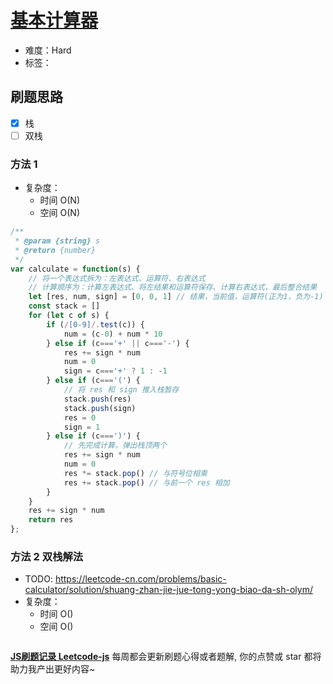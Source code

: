 # [基本计算器](https://leetcode-cn.com/problems/basic-calculator/)

- 难度：Hard
- 标签：

## 刷题思路

- [x] 栈
- [ ] 双栈

### 方法 1

- 复杂度：
    - 时间 O(N)
    - 空间 O(N)

``` js
/**
 * @param {string} s
 * @return {number}
 */
var calculate = function(s) {
    // 将一个表达式拆为：左表达式、运算符、右表达式
    // 计算顺序为：计算左表达式、将左结果和运算符保存、计算右表达式，最后整合结果
    let [res, num, sign] = [0, 0, 1] // 结果，当前值，运算符(正为1，负为-1)
    const stack = []
    for (let c of s) {
        if (/[0-9]/.test(c)) {
            num = (c-0) + num * 10
        } else if (c==='+' || c==='-') {
            res += sign * num
            num = 0
            sign = c==='+' ? 1 : -1
        } else if (c==='(') {
            // 将 res 和 sign 推入栈暂存
            stack.push(res)
            stack.push(sign)
            res = 0
            sign = 1
        } else if (c===')') {
            // 先完成计算，弹出栈顶两个
            res += sign * num
            num = 0
            res *= stack.pop() // 与符号位相乘
            res += stack.pop() // 与前一个 res 相加
        }
    }
    res += sign * num
    return res
};
```

### 方法 2 双栈解法

- TODO: <https://leetcode-cn.com/problems/basic-calculator/solution/shuang-zhan-jie-jue-tong-yong-biao-da-sh-olym/>
- 复杂度：
    - 时间 O()
    - 空间 O()

``` js

```

**[JS刷题记录 Leetcode-js](https://github.com/Nodreame/leetcode-js)** 每周都会更新刷题心得或者题解, 你的点赞或 star 都将助力我产出更好内容~

